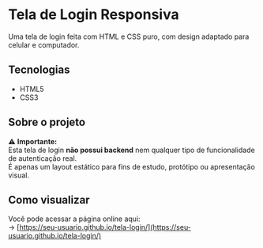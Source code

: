 # Tela de Login Responsiva

Uma tela de login feita com HTML e CSS puro, com design adaptado para celular e computador.

## Tecnologias

- HTML5
- CSS3

## Sobre o projeto

⚠️ **Importante:**  
Esta tela de login **não possui backend** nem qualquer tipo de funcionalidade de autenticação real.  
É apenas um layout estático para fins de estudo, protótipo ou apresentação visual.

## Como visualizar

Você pode acessar a página online aqui:  
-> [https://seu-usuario.github.io/tela-login/](https://seu-usuario.github.io/tela-login/)
